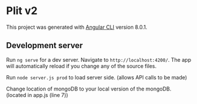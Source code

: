 # Plit v2

This project was generated with [Angular CLI](https://github.com/angular/angular-cli) version 8.0.1.

## Development server

Run `ng serve` for a dev server. Navigate to `http://localhost:4200/`. The app will automatically reload if you change any of the source files.

Run `node server.js prod` to load server side. (allows API calls to be made)

Change location of mongoDB to your local version of the mongoDB. (located in app.js (line 7))
